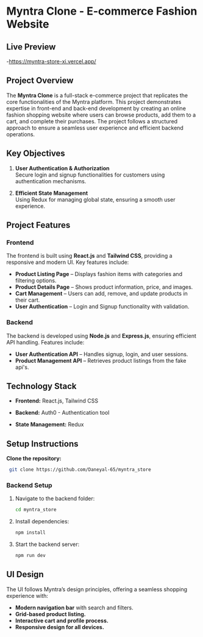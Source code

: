 # **Myntra Clone - E-commerce Fashion Website**
## **Live Preview** 
-https://myntra-store-xi.vercel.app/

## **Project Overview**

The **Myntra Clone** is a full-stack e-commerce project that replicates the core functionalities of the Myntra platform. This project demonstrates expertise in front-end and back-end development by creating an online fashion shopping website where users can browse products, add them to a cart, and complete their purchases. The project follows a structured approach to ensure a seamless user experience and efficient backend operations.

## **Key Objectives**



1. **User Authentication & Authorization**  
   Secure login and signup functionalities for customers using authentication mechanisms.

2. **Efficient State Management**  
   Using Redux for managing global state, ensuring a smooth user experience.

## **Project Features**

### **Frontend**  
The frontend is built using **React.js** and **Tailwind CSS**, providing a responsive and modern UI. Key features include:

- **Product Listing Page** – Displays fashion items with categories and filtering options.
- **Product Details Page** – Shows product information, price, and images.
- **Cart Management** – Users can add, remove, and update products in their cart.
- **User Authentication** – Login and Signup functionality with validation.


### **Backend**  
The backend is developed using **Node.js** and **Express.js**, ensuring efficient API handling. Features include:

- **User Authentication API** – Handles signup, login, and user sessions.
- **Product Management API** – Retrieves product listings from the fake api's.


## **Technology Stack**

- **Frontend:** React.js, Tailwind CSS
- **Backend:** Auth0 - Authentication tool

- **State Management:** Redux


## **Setup Instructions**

**Clone the repository:**
```bash
 git clone https://github.com/Daneyal-65/myntra_store
```

### **Backend Setup**
1. Navigate to the backend folder:
   ```bash
   cd myntra_store
   ```
2. Install dependencies:
   ```bash
   npm install
   ```
3. Start the backend server:
   ```bash
   npm run dev


## **UI Design**

The UI follows Myntra’s design principles, offering a seamless shopping experience with:
- **Modern navigation bar** with search and filters.
- **Grid-based product listing.**
- **Interactive cart and profile process.**
- **Responsive design for all devices.**
